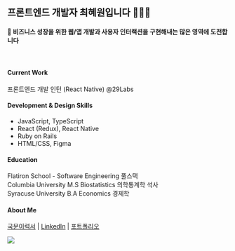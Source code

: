 ## 프론트엔드 개발자 최혜원입니다 👩🏻‍💻

#### 🌱 비즈니스 성장을 위한 웹/앱 개발과 사용자 인터랙션을 구현해내는 많은 영역에 도전합니다

<br>

#### Current Work
프론트엔드 개발 인턴 (React Native) @29Labs 

#### Development & Design Skills  
- JavaScript, TypeScript
- React (Redux), React Native
- Ruby on Rails
- HTML/CSS, Figma

#### Education
Flatiron School - Software Engineering 풀스택
<br>
Columbia University M.S Biostatistics 의학통계학 석사
<br>
Syracuse University B.A Economics 경제학

#### About Me

[국문이력서](https://hyewonchoi.notion.site/44ac003d3beb4c00b494de8144a69f2c) |
[LinkedIn](https://www.linkedin.com/in/katiehchoi/) |
[포트폴리오](https://www.katiehyewonchoi.com) 


![](https://komarev.com/ghpvc/?username=katieeech)

<!--
**katiehyewonchoi/katiehyewonchoi** is a ✨ _special_ ✨ repository because its `README.md` (this file) appears on your GitHub profile.

Here are some ideas to get you started:

- 🔭 I’m currently working on ...
- 🌱 I’m currently learning ...
- 👯 I’m looking to collaborate on ...
- 🤔 I’m looking for help with ...
- 💬 Ask me about ...
- 📫 How to reach me: ...
- 😄 Pronouns: ...
- ⚡ Fun fact: ...


[LinkedIn](https://www.linkedin.com/in/katiehchoi/)
<br>
[Email](hyewonchoi31@gmail.com)
<br>


I'm a frontend developer, who loves to design and code, currently working @29labs in Seoul, Korea
<br>

<br>

#### Development & Design Skills 🌱  
- JavaScript, TypeScript
- React, React Native, Redux
- Ruby on Rails
- Semantic HTML, CSS, Figma 🎨

#### Contact Info
hyewonchoi31@gmail.com
<br>
https://www.linkedin.com/in/katiehchoi/
<br>
-->

